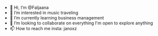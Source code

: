 - 👋 Hi, I’m @Faljaana
- 👀 I’m interested in music traveling 
- 🌱 I’m currently learning business management 
- 💞️ I’m looking to collaborate on everything I'm open to explore anything 
- 📫 How to reach me insta: janoxz

<!---
Faljaana/Faljaana is a ✨ special ✨ repository because its `README.md` (this file) appears on your GitHub profile.
You can click the Preview link to take a look at your changes.
--->
